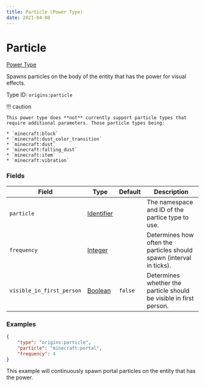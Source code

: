 ```yaml
---
title: Particle (Power Type)
date: 2021-04-08
---
```


# Particle

[Power Type](../power_types.md)

Spawns particles on the body of the entity that has the power for visual effects.

Type ID: `origins:particle`

!!! caution

    This power type does **not** currently support particle types that require additional parameters. Those particle types being:

    * `minecraft:block`
    * `minecraft:dust_color_transition`
    * `minecraft:dust`
    * `minecraft:falling_dust`
    * `minecraft:item`
    * `minecraft:vibration`


### Fields

Field  | Type | Default | Description
-------|------|---------|-------------
`particle` | [Identifier](../data_types/identifier.md) | | The namespace and ID of the partice type to use.
`frequency` | [Integer](../data_types/integer.md) | | Determines how often the particles should spawn (interval in ticks).
`visible_in_first_person` | [Boolean](../data_types/boolean.md) | `false` | Determines whether the particle should be visible in first person.


### Examples

```json
{
  	"type": "origins:particle",
  	"particle": "minecraft:portal",
  	"frequency": 4
}
```

This example will continuously spawn portal particles on the entity that has the power.
